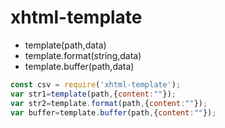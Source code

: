 # xhtml-template
* template(path,data)
* template.format(string,data)
* template.buffer(path,data)

```javascript
const csv = require('xhtml-template');
var str1=template(path,{content:""});
var str2=template.format(path,{content:""});
var buffer=template.buffer(path,{content:""});
```